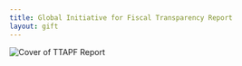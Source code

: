 ```yaml
---
title: Global Initiative for Fiscal Transparency Report
layout: gift
---
```


![Cover of TTAPF Report](http://farm9.staticflickr.com/8027/7296195082_0ae9bdb2f0_z.jpg)

